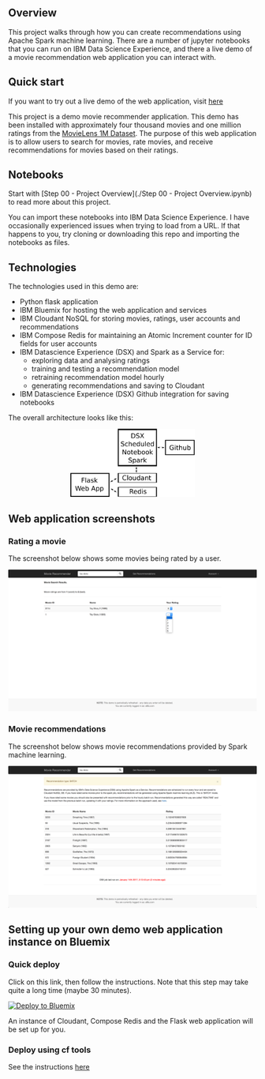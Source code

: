 ## Overview

This project walks through how you can create recommendations using Apache Spark machine learning.  There are a number of jupyter notebooks that you can run on IBM Data Science Experience, and there a live demo of a movie recommendation web application you can interact with.

## Quick start

If you want to try out a live demo of the web application, visit [here](https://movie-recommend-demo.mybluemix.net/)

This project is a demo movie recommender application. This demo has been installed with approximately four thousand movies and one million ratings from the [MovieLens 1M Dataset](http://grouplens.org/datasets/movielens/1m/). The purpose of this web application is to allow users to search for movies, rate movies, and receive recommendations for movies based on their ratings.

## Notebooks

Start with [Step 00 - Project Overview](./Step 00 - Project Overview.ipynb) to read more about this project.

You can import these notebooks into IBM Data Science Experience.  I  have occasionally experienced issues when trying to load from a URL.  If that happens to you, try cloning or downloading this repo and importing the notebooks as files.

## Technologies

The technologies used in this demo are:

 - Python flask application
 - IBM Bluemix for hosting the web application and services
 - IBM Cloudant NoSQL for storing movies, ratings, user accounts and recommendations
 - IBM Compose Redis for maintaining an Atomic Increment counter for ID fields for user accounts
 - IBM Datascience Experience (DSX) and Spark as a Service for:
    - exploring data and analysing ratings
    - training and testing a recommendation model
    - retraining recommendation model hourly
    - generating recommendations and saving to Cloudant
 - IBM Datascience Experience (DSX) Github integration for saving notebooks
 
The overall architecture looks like this:

<p align="center">
<img alt="Overall Architecture" src="./docs/movie-recommender-demo.png" width="50%">
</p>

## Web application screenshots 

### Rating a movie

The screenshot below shows some movies being rated by a user.

![Screenshot of rating a movie](./docs/screenshot_ratings.png)

### Movie recommendations

The screenshot below shows movie recommendations provided by Spark machine learning.

![Screenshot of movie recommendations](./docs/screenshot_recommendations.png)

## Setting up your own demo web application instance on Bluemix

### Quick deploy

Click on this link, then follow the instructions.  Note that this step may take quite a long time (maybe 30 minutes).

[![Deploy to Bluemix](https://bluemix.net/deploy/button.png)](https://bluemix.net/deploy?repository=https://github.com/snowch/movie-recommender-demo.git)

An instance of Cloudant, Compose Redis and the Flask web application will be set up for you.

### Deploy using cf tools

See the instructions [here](https://github.com/snowch/movie-recommender-demo/blob/master/web_app/README.md)
